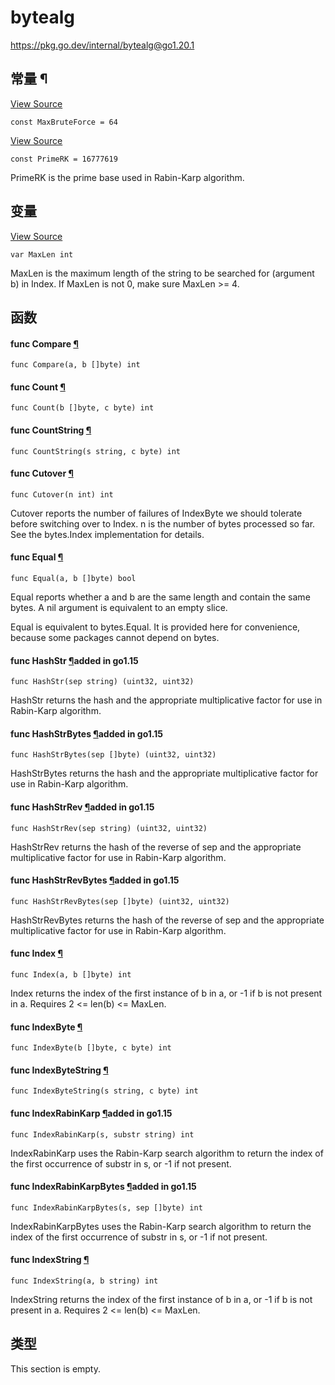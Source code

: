 # bytealg

https://pkg.go.dev/internal/bytealg@go1.20.1





















## 常量 ¶

[View Source](https://cs.opensource.google/go/go/+/go1.20.1:src/internal/bytealg/index_amd64.go;l=9)

```
const MaxBruteForce = 64
```

[View Source](https://cs.opensource.google/go/go/+/go1.20.1:src/internal/bytealg/bytealg.go;l=32)

```
const PrimeRK = 16777619
```

PrimeRK is the prime base used in Rabin-Karp algorithm.

## 变量

[View Source](https://cs.opensource.google/go/go/+/go1.20.1:src/internal/bytealg/bytealg.go;l=25)

```
var MaxLen int
```

MaxLen is the maximum length of the string to be searched for (argument b) in Index. If MaxLen is not 0, make sure MaxLen >= 4.

## 函数

#### func Compare [¶](https://pkg.go.dev/internal/bytealg@go1.20.1#Compare)

```
func Compare(a, b []byte) int
```

#### func Count [¶](https://pkg.go.dev/internal/bytealg@go1.20.1#Count)

```
func Count(b []byte, c byte) int
```

#### func CountString [¶](https://pkg.go.dev/internal/bytealg@go1.20.1#CountString)

```
func CountString(s string, c byte) int
```

#### func Cutover [¶](https://pkg.go.dev/internal/bytealg@go1.20.1#Cutover)

```
func Cutover(n int) int
```

Cutover reports the number of failures of IndexByte we should tolerate before switching over to Index. n is the number of bytes processed so far. See the bytes.Index implementation for details.

#### func Equal [¶](https://pkg.go.dev/internal/bytealg@go1.20.1#Equal)

```
func Equal(a, b []byte) bool
```

Equal reports whether a and b are the same length and contain the same bytes. A nil argument is equivalent to an empty slice.

Equal is equivalent to bytes.Equal. It is provided here for convenience, because some packages cannot depend on bytes.

#### func HashStr [¶](https://pkg.go.dev/internal/bytealg@go1.20.1#HashStr)added in go1.15

```
func HashStr(sep string) (uint32, uint32)
```

HashStr returns the hash and the appropriate multiplicative factor for use in Rabin-Karp algorithm.

#### func HashStrBytes [¶](https://pkg.go.dev/internal/bytealg@go1.20.1#HashStrBytes)added in go1.15

```
func HashStrBytes(sep []byte) (uint32, uint32)
```

HashStrBytes returns the hash and the appropriate multiplicative factor for use in Rabin-Karp algorithm.

#### func HashStrRev [¶](https://pkg.go.dev/internal/bytealg@go1.20.1#HashStrRev)added in go1.15

```
func HashStrRev(sep string) (uint32, uint32)
```

HashStrRev returns the hash of the reverse of sep and the appropriate multiplicative factor for use in Rabin-Karp algorithm.

#### func HashStrRevBytes [¶](https://pkg.go.dev/internal/bytealg@go1.20.1#HashStrRevBytes)added in go1.15

```
func HashStrRevBytes(sep []byte) (uint32, uint32)
```

HashStrRevBytes returns the hash of the reverse of sep and the appropriate multiplicative factor for use in Rabin-Karp algorithm.

#### func Index [¶](https://pkg.go.dev/internal/bytealg@go1.20.1#Index)

```
func Index(a, b []byte) int
```

Index returns the index of the first instance of b in a, or -1 if b is not present in a. Requires 2 <= len(b) <= MaxLen.

#### func IndexByte [¶](https://pkg.go.dev/internal/bytealg@go1.20.1#IndexByte)

```
func IndexByte(b []byte, c byte) int
```

#### func IndexByteString [¶](https://pkg.go.dev/internal/bytealg@go1.20.1#IndexByteString)

```
func IndexByteString(s string, c byte) int
```

#### func IndexRabinKarp [¶](https://pkg.go.dev/internal/bytealg@go1.20.1#IndexRabinKarp)added in go1.15

```
func IndexRabinKarp(s, substr string) int
```

IndexRabinKarp uses the Rabin-Karp search algorithm to return the index of the first occurrence of substr in s, or -1 if not present.

#### func IndexRabinKarpBytes [¶](https://pkg.go.dev/internal/bytealg@go1.20.1#IndexRabinKarpBytes)added in go1.15

```
func IndexRabinKarpBytes(s, sep []byte) int
```

IndexRabinKarpBytes uses the Rabin-Karp search algorithm to return the index of the first occurrence of substr in s, or -1 if not present.

#### func IndexString [¶](https://pkg.go.dev/internal/bytealg@go1.20.1#IndexString)

```
func IndexString(a, b string) int
```

IndexString returns the index of the first instance of b in a, or -1 if b is not present in a. Requires 2 <= len(b) <= MaxLen.

## 类型

This section is empty.